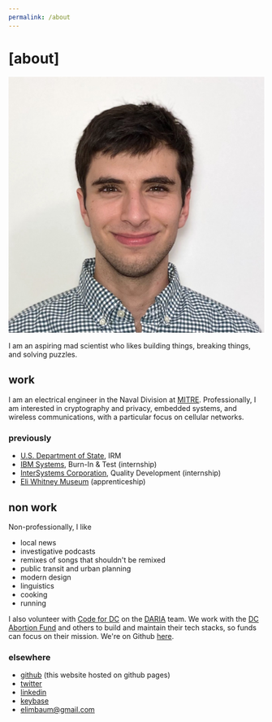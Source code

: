 ```yaml
---
permalink: /about
---
```


# [about]

<img src="/assets/img/eli.jpeg" class="img-right" alt="photo of eli"/>

I am an aspiring mad scientist who likes building things, breaking things, and solving puzzles.

## work
I am an electrical engineer in the Naval Division at [MITRE](https://mitre.org). Professionally, I am interested in cryptography and privacy, embedded systems, and wireless communications, with a particular focus on cellular networks.

### previously

- [U.S. Department of State](https://www.state.gov/bureaus-offices/under-secretary-for-management/bureau-of-information-resource-management/), IRM
- [IBM Systems](https://www.ibm.com/it-infrastructure), Burn-In & Test (internship)
- [InterSystems Corporation](https://www.intersystems.com/), Quality Development (internship)
- [Eli Whitney Museum](https://eliwhitney.org) (apprenticeship)

## non work
Non-professionally, I like

- local news
- investigative podcasts
- remixes of songs that shouldn't be remixed
- public transit and urban planning
- modern design
- linguistics
- cooking
- running

I also volunteer with [Code for DC](https://codefordc.org/) on the [DARIA](https://www.dariaservices.org/) team. We work with the [DC Abortion Fund](https://dcabortionfund.org/) and others to build and maintain their tech stacks, so funds can focus on their mission. We're on Github [here](https://github.com/DARIAEngineering/dcaf_case_management).

### elsewhere

- [github](https://github.com/elimbaum) (this website hosted on github pages)
- [twitter](https://twitter.com/_____eb__)
- [linkedin](https://www.linkedin.com/in/elibaum/)
- [keybase](https://keybase.io/elibaum)
- [elimbaum@gmail.com](mailto:elimbaum@gmail.com)